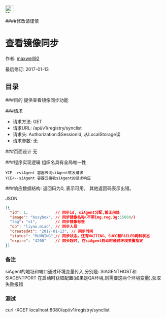 <img src="http://kubernetes.io/kubernetes/img/warning.png" alt="WARNING" width="25" height="25"> 

####修改请谨慎

查看镜像同步
==============

作者: [maxwell92](https://github.com/maxwell92)

最后修订: 2017-01-13

目录
--------------
###目的
提供查看镜像同步功能


###请求

* 请求方法: GET 
* 请求URL: /api/v1/registry/synclist
* 请求头: Authorization:$SessionId, 从LocalStorage读  
* 请求参数: 
无



###页面设计 
无


###程序实现逻辑
组织名具有全局唯一性
```Title: 同步镜像 
YCE-->siAgent 容器云向siAgent转发请求
YCE<--siAgent 容器云接收siAgent的请求响应
```


###响应数据结构: 
返回码为0, 表示可用。
其他返回码表示出错。

JSON
```json
[{
  "id": 1,            // 同步id, siAgent分配,暂无用处
  "image": "busybox", // 同步镜像名称(不带img.reg.3g:15000/)
  "tag": "v1",        // 同步镜像标签
  "op": "liyao.miao", // 同步人员
  "createdAt": "2017-01-13", // 同步时间
  "status": "RUNNING",// 同步状态。还有WAITING、SUCC和FAILED两种状态
  "expire": "4200"    // 同步超时, 在siAgent启动时通过环境变量指定
}]
```

### 备注
siAgent的地址和端口通过环境变量传入,分别是:
SIAGENTHOST和SIAGENTPORT
在启动时获取配置(如果是QA环境,则需要这两个环境变量),获取失败报错

### 测试
curl -XGET localhost:8080/api/v1/registry/synclist
